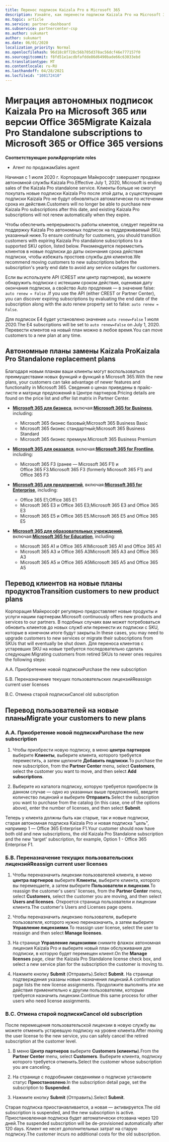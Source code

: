 ```yaml
---
title: Перенос подписок Kaizala Pro в Microsoft 365
description: Узнайте, как перенести подписки Kaizala Pro на Microsoft 365 или версии Office 365. Дополнительные сведения о переходе клиентов см. в этой статье.
ms.topic: article
ms.service: partner-dashboard
ms.subservice: partnercenter-csp
ms.author: sukumart
author: sukumart
ms.date: 06/01/2020
localization_priority: Normal
ms.openlocfilehash: 96d18c8f728c56b705d378ac56dcf46e777157f0
ms.sourcegitcommit: f8fd51e1acdbfafdde86d6490bade66c63033ebd
ms.translationtype: MT
ms.contentlocale: ru-RU
ms.lasthandoff: 04/28/2021
ms.locfileid: "108172410"
---
```

# <a name="migrate-kaizala-pro-standalone-subscriptions-to-microsoft-365-or-office-365-versions"></a><span data-ttu-id="7c269-104">Миграция автономных подписок Kaizala Pro на Microsoft 365 или версии Office 365</span><span class="sxs-lookup"><span data-stu-id="7c269-104">Migrate Kaizala Pro Standalone subscriptions to Microsoft 365 or Office 365 versions</span></span>

<span data-ttu-id="7c269-105">**Соответствующие роли**</span><span class="sxs-lookup"><span data-stu-id="7c269-105">**Appropriate roles**</span></span>

- <span data-ttu-id="7c269-106">Агент по продажам</span><span class="sxs-lookup"><span data-stu-id="7c269-106">Sales agent</span></span>

<span data-ttu-id="7c269-107">Начиная с 1 июля 2020 г. Корпорация Майкрософт завершает продажи автономной службы Kaizala Pro.</span><span class="sxs-lookup"><span data-stu-id="7c269-107">Effective July 1, 2020, Microsoft is ending sales of the Kaizala Pro standalone service.</span></span> <span data-ttu-id="7c269-108">Клиенты больше не смогут покупать новые подписки Kaizala Pro после этой даты, а существующие подписки Kaizala Pro не будут обновляться автоматически по истечении срока их действия.</span><span class="sxs-lookup"><span data-stu-id="7c269-108">Customers will no longer be able to purchase new Kaizala Pro subscriptions after this date, and existing Kaizala Pro subscriptions will not renew automatically when they expire.</span></span>

<span data-ttu-id="7c269-109">Чтобы обеспечить непрерывность работы клиентов, следует перейти на поддержку Kaizala Pro автономных подписок на поддерживаемый SKU, указанный ниже.</span><span class="sxs-lookup"><span data-stu-id="7c269-109">To ensure continuity for customers, you should transition customers with expiring Kaizala Pro standalone subscriptions to a supported SKU option, listed below.</span></span> <span data-ttu-id="7c269-110">Рекомендуется переместить клиентов в новые подписки до даты окончания срока действия подписки, чтобы избежать простоев службы для клиентов.</span><span class="sxs-lookup"><span data-stu-id="7c269-110">We recommend moving customers to new subscriptions before the subscription's yearly end date to avoid any service outages for customers.</span></span>

<span data-ttu-id="7c269-111">Если вы используете API (CREST или центр партнеров), вы можете обнаружить подписки с истекшим сроком действия, оценивая дату окончания подписки, а свойство Auto продления — в значение false: `auto renew = False` .</span><span class="sxs-lookup"><span data-stu-id="7c269-111">If you use the API (either CREST or Partner Center), you can discover expiring subscriptions by evaluating the end date of the subscription along with the auto renew property set to false: `auto renew = False`.</span></span>

<span data-ttu-id="7c269-112">Для подписок E4 будет установлено значение `auto renew=False` 1 июля 2020.</span><span class="sxs-lookup"><span data-stu-id="7c269-112">The E4 subscriptions will be set to `auto renew=False` on July 1, 2020.</span></span> <span data-ttu-id="7c269-113">Перевести клиентов на новый план можно в любое время.</span><span class="sxs-lookup"><span data-stu-id="7c269-113">You can move customers to a new plan at any time.</span></span>

## <a name="kaizala-pro-standalone-replacement-plans"></a><span data-ttu-id="7c269-114">Автономные планы замены Kaizala Pro</span><span class="sxs-lookup"><span data-stu-id="7c269-114">Kaizala Pro Standalone replacement plans</span></span>

<span data-ttu-id="7c269-115">Благодаря новым планам ваши клиенты могут воспользоваться преимуществами новых функций и функций в Microsoft 365.</span><span class="sxs-lookup"><span data-stu-id="7c269-115">With the new plans, your customers can take advantage of newer features and functionality in Microsoft 365.</span></span> <span data-ttu-id="7c269-116">Сведения о ценах приведены в прайс-листе и матрице предложений в Центре партнеров.</span><span class="sxs-lookup"><span data-stu-id="7c269-116">Pricing details are found on the price list and offer list matrix in Partner Center.</span></span>

- <span data-ttu-id="7c269-117">[**Microsoft 365 для бизнеса**](https://www.microsoft.com/microsoft-365/compare-all-microsoft-365-products?&activetab=tab:primaryr2), включая:</span><span class="sxs-lookup"><span data-stu-id="7c269-117">[**Microsoft 365 for Business**](https://www.microsoft.com/microsoft-365/compare-all-microsoft-365-products?&activetab=tab:primaryr2), including:</span></span>  
   - <span data-ttu-id="7c269-118">Microsoft 365 бизнес базовый;</span><span class="sxs-lookup"><span data-stu-id="7c269-118">Microsoft 365 Business Basic</span></span>
   - <span data-ttu-id="7c269-119">Microsoft 365 бизнес стандартный;</span><span class="sxs-lookup"><span data-stu-id="7c269-119">Microsoft 365 Business Standard</span></span>
   - <span data-ttu-id="7c269-120">Microsoft 365 бизнес премиум.</span><span class="sxs-lookup"><span data-stu-id="7c269-120">Microsoft 365 Business Premium</span></span>
    
- <span data-ttu-id="7c269-121">[**Microsoft 365 для оказался**](https://www.microsoft.com/microsoft-365/microsoft-365-enterprise-f3?activetab=pivot:overviewtab), включая:</span><span class="sxs-lookup"><span data-stu-id="7c269-121">[**Microsoft 365 for Frontline**](https://www.microsoft.com/microsoft-365/microsoft-365-enterprise-f3?activetab=pivot:overviewtab), including:</span></span>
   - <span data-ttu-id="7c269-122">Microsoft 365 F3 (ранее — Microsoft 365 F1) и Office 365 F3.</span><span class="sxs-lookup"><span data-stu-id="7c269-122">Microsoft 365 F3 (formerly Microsoft 365 F1) and Office 365 F3</span></span>
    
- <span data-ttu-id="7c269-123">[**Microsoft 365 для предприятий**](https://www.microsoft.com/microsoft-365/compare-microsoft-365-enterprise-plans), включая:</span><span class="sxs-lookup"><span data-stu-id="7c269-123">[**Microsoft 365 for Enterprise**](https://www.microsoft.com/microsoft-365/compare-microsoft-365-enterprise-plans), including:</span></span> 
   - <span data-ttu-id="7c269-124">Office 365 E1;</span><span class="sxs-lookup"><span data-stu-id="7c269-124">Office 365 E1</span></span>
   - <span data-ttu-id="7c269-125">Microsoft 365 E3 и Office 365 E3;</span><span class="sxs-lookup"><span data-stu-id="7c269-125">Microsoft 365 E3 and Office 365 E3</span></span>
   - <span data-ttu-id="7c269-126">Microsoft 365 E5 и Office 365 E5.</span><span class="sxs-lookup"><span data-stu-id="7c269-126">Microsoft 365 E5 and Office 365 E5</span></span>

- <span data-ttu-id="7c269-127">[**Microsoft 365 для образовательных учреждений**](https://www.microsoft.com/education/buy-license/microsoft365), включая:</span><span class="sxs-lookup"><span data-stu-id="7c269-127">[**Microsoft 365 for Education**](https://www.microsoft.com/education/buy-license/microsoft365), including:</span></span> 
    - <span data-ttu-id="7c269-128">Microsoft 365 A1 и Office 365 A1</span><span class="sxs-lookup"><span data-stu-id="7c269-128">Microsoft 365 A1 and Office 365 A1</span></span>
    - <span data-ttu-id="7c269-129">Microsoft 365 A3 и Office 365 A3</span><span class="sxs-lookup"><span data-stu-id="7c269-129">Microsoft 365 A3 and Office 365 A3</span></span>
    - <span data-ttu-id="7c269-130">Microsoft 365 A5 и Office 365 A5</span><span class="sxs-lookup"><span data-stu-id="7c269-130">Microsoft 365 A5 and Office 365 A5</span></span>

## <a name="transition-customers-to-new-product-plans"></a><span data-ttu-id="7c269-131">Перевод клиентов на новые планы продуктов</span><span class="sxs-lookup"><span data-stu-id="7c269-131">Transition customers to new product plans</span></span>

<span data-ttu-id="7c269-132">Корпорация Майкрософт регулярно предоставляет новые продукты и услуги нашим партнерам.</span><span class="sxs-lookup"><span data-stu-id="7c269-132">Microsoft continuously offers new products and services to our partners.</span></span> <span data-ttu-id="7c269-133">В подобных случаях вам может потребоваться обновить клиентов до новых служб или перенести их подписки с SKU, которые в конечном итоге будут закрыты.</span><span class="sxs-lookup"><span data-stu-id="7c269-133">In these cases, you may need to upgrade customers to new services or migrate their subscriptions from SKUs that will eventually be shut down.</span></span> <span data-ttu-id="7c269-134">Для переноса клиентов с устаревших SKU на новые требуется последовательно сделать следующее:</span><span class="sxs-lookup"><span data-stu-id="7c269-134">Migrating customers from retired SKUs to newer ones requires the following steps:</span></span>

<span data-ttu-id="7c269-135">A.</span><span class="sxs-lookup"><span data-stu-id="7c269-135">A.</span></span> <span data-ttu-id="7c269-136">Приобретение новой подписки</span><span class="sxs-lookup"><span data-stu-id="7c269-136">Purchase the new subscription</span></span>

<span data-ttu-id="7c269-137">Б.</span><span class="sxs-lookup"><span data-stu-id="7c269-137">B.</span></span> <span data-ttu-id="7c269-138">Переназначение текущих пользовательских лицензий</span><span class="sxs-lookup"><span data-stu-id="7c269-138">Reassign current user licenses</span></span>

<span data-ttu-id="7c269-139">В.</span><span class="sxs-lookup"><span data-stu-id="7c269-139">C.</span></span> <span data-ttu-id="7c269-140">Отмена старой подписки</span><span class="sxs-lookup"><span data-stu-id="7c269-140">Cancel old subscription</span></span>


## <a name="migrate-your-customers-to-new-plans"></a><span data-ttu-id="7c269-141">Перевод пользователей на новые планы</span><span class="sxs-lookup"><span data-stu-id="7c269-141">Migrate your customers to new plans</span></span>

### <a name="a-purchase-the-new-subscription"></a><span data-ttu-id="7c269-142">A.</span><span class="sxs-lookup"><span data-stu-id="7c269-142">A.</span></span> <span data-ttu-id="7c269-143">Приобретение новой подписки</span><span class="sxs-lookup"><span data-stu-id="7c269-143">Purchase the new subscription</span></span>

1. <span data-ttu-id="7c269-144">Чтобы приобрести новую подписку, в меню **центра партнеров** выберите **Клиенты**, выберите клиента, которого требуется переместить, а затем щелкните **Добавить подписки**.</span><span class="sxs-lookup"><span data-stu-id="7c269-144">To purchase the new subscription, from the **Partner Center** menu, select **Customers**, select the customer you want to move, and then select **Add subscriptions**.</span></span>

2. <span data-ttu-id="7c269-145">Выберите из каталога подписку, которую требуется приобрести (в данном случае — одно из указанных выше предложений), введите количество лицензий и выберите **Отправить**.</span><span class="sxs-lookup"><span data-stu-id="7c269-145">Select the subscription you want to purchase from the catalog (in this case, one of the options above), enter the number of licenses, and then select **Submit**.</span></span>

<span data-ttu-id="7c269-146">Теперь у клиента должны быть как старые, так и новые подписки, старая автономная подписка Kaizala Pro и новая подписка "цель", например 1 — Office 365 Enterprise F1.</span><span class="sxs-lookup"><span data-stu-id="7c269-146">Your customer should now have both old and new subscriptions, the old Kaizala Pro Standalone subscription and the new 'target' subscription, for example, Option 1 - Office 365 Enterprise F1.</span></span>

### <a name="b-reassign-current-user-licenses"></a><span data-ttu-id="7c269-147">Б.</span><span class="sxs-lookup"><span data-stu-id="7c269-147">B.</span></span> <span data-ttu-id="7c269-148">Переназначение текущих пользовательских лицензий</span><span class="sxs-lookup"><span data-stu-id="7c269-148">Reassign current user licenses</span></span>

1. <span data-ttu-id="7c269-149">Чтобы переназначить лицензии пользователей клиента, в меню **центра партнеров** выберите **Клиенты**, выберите клиента, которого вы перемещаете, а затем выберите **Пользователи и лицензии**.</span><span class="sxs-lookup"><span data-stu-id="7c269-149">To reassign the customer's users' licenses, from the **Partner Center** menu, select **Customers**, select the customer you are moving, and then select **Users and licenses**.</span></span> <span data-ttu-id="7c269-150">Откроется страница пользователи и лицензии клиента.</span><span class="sxs-lookup"><span data-stu-id="7c269-150">The customer's Users and Licenses page opens.</span></span>

2. <span data-ttu-id="7c269-151">Чтобы переназначить лицензию пользователя, выберите пользователя, которого нужно переназначить, а затем выберите **Управление лицензиями**.</span><span class="sxs-lookup"><span data-stu-id="7c269-151">To reassign user license, select the user to reassign and then select **Manage licenses**.</span></span>

3. <span data-ttu-id="7c269-152">На странице **Управление лицензиями** снимите флажок автономная лицензия Kaizala Pro и выберите новый план обслуживания для подписки, в которую будет перемещен клиент.</span><span class="sxs-lookup"><span data-stu-id="7c269-152">On the **Manage licenses** page, clear the Kaizala Pro Standalone license check box, and select a new service plan for the subscription the customer is moving to.</span></span>

4.  <span data-ttu-id="7c269-153">Нажмите кнопку **Submit** (Отправить).</span><span class="sxs-lookup"><span data-stu-id="7c269-153">Select **Submit**.</span></span> <span data-ttu-id="7c269-154">На странице подтверждения указаны новые назначения лицензий.</span><span class="sxs-lookup"><span data-stu-id="7c269-154">A confirmation page lists the new license assignments.</span></span> <span data-ttu-id="7c269-155">Продолжите выполнять эти же действия применительно к другим пользователям, которым требуется назначить лицензии.</span><span class="sxs-lookup"><span data-stu-id="7c269-155">Continue this same process for other users who need license assignments.</span></span>

### <a name="c-cancel-old-subscription"></a><span data-ttu-id="7c269-156">В.</span><span class="sxs-lookup"><span data-stu-id="7c269-156">C.</span></span> <span data-ttu-id="7c269-157">Отмена старой подписки</span><span class="sxs-lookup"><span data-stu-id="7c269-157">Cancel old subscription</span></span>

<span data-ttu-id="7c269-158">После перемещения пользовательской лицензии в новую службу вы можете отменить устаревшую подписку на уровне клиента.</span><span class="sxs-lookup"><span data-stu-id="7c269-158">After moving the user license to the new service, you can safely cancel the retired subscription at the customer level.</span></span>

1.  <span data-ttu-id="7c269-159">В меню **Центр партнеров** выберите **Customers (клиенты**).</span><span class="sxs-lookup"><span data-stu-id="7c269-159">From the **Partner Center** menu, select **Customers**.</span></span> <span data-ttu-id="7c269-160">Выберите клиента, подписку которого требуется отменить.</span><span class="sxs-lookup"><span data-stu-id="7c269-160">Select the customer whose subscription you are canceling.</span></span>

2.  <span data-ttu-id="7c269-161">На странице с подробными сведениями о подписке установите статус **Приостановлено**.</span><span class="sxs-lookup"><span data-stu-id="7c269-161">In the subscription detail page, set the subscription to **Suspended**.</span></span>

3.  <span data-ttu-id="7c269-162">Нажмите кнопку **Submit** (Отправить).</span><span class="sxs-lookup"><span data-stu-id="7c269-162">Select **Submit**.</span></span>

<span data-ttu-id="7c269-163">Старая подписка приостанавливается, а новая — активируется.</span><span class="sxs-lookup"><span data-stu-id="7c269-163">The old subscription is suspended, and the new subscription is active.</span></span> <span data-ttu-id="7c269-164">Приостановленная подписка будет автоматически отозвана через 120 дней.</span><span class="sxs-lookup"><span data-stu-id="7c269-164">The suspended subscription will be de-provisioned automatically after 120 days.</span></span> <span data-ttu-id="7c269-165">Клиент не несет дополнительных затрат на старую подписку.</span><span class="sxs-lookup"><span data-stu-id="7c269-165">The customer incurs no additional costs for the old subscription.</span></span>
